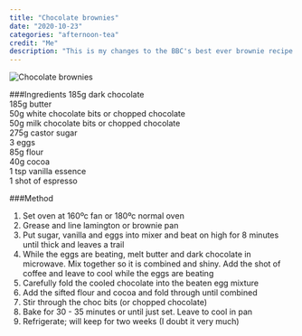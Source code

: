 ```yaml
---
title: "Chocolate brownies"
date: "2020-10-23"
categories: "afternoon-tea"
credit: "Me"
description: "This is my changes to the BBC's best ever brownie recipe. I have added vanilla and an espresso shot"
---
```


![Chocolate brownies](./brownie.jpg)

###Ingredients
185g dark chocolate  
185g butter  
50g white chocolate bits or chopped chocolate  
50g milk chocolate bits or chopped chocolate  
275g castor sugar  
3 eggs  
85g flour  
40g cocoa  
1 tsp vanilla essence  
1 shot of espresso

###Method

1. Set oven at 160ºc fan or 180ºc normal oven
2. Grease and line lamington or brownie pan
3. Put sugar, vanilla and eggs into mixer and beat on high for 8 minutes until thick and leaves a trail
4. While the eggs are beating, melt butter and dark chocolate in microwave. Mix together so it is combined and shiny. Add the shot of coffee and leave to cool while the eggs are beating
5. Carefully fold the cooled chocolate into the beaten egg mixture
6. Add the sifted flour and cocoa and fold through until combined
7. Stir through the choc bits (or chopped chocolate)
8. Bake for 30 - 35 minutes or until just set. Leave to cool in pan
9. Refrigerate; will keep for two weeks (I doubt it very much)
